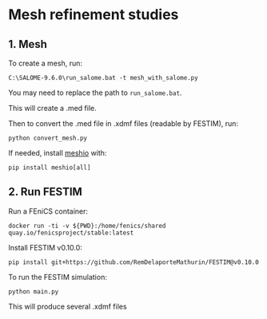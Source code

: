 # Mesh refinement studies

## 1. Mesh

To create a mesh, run:
```
C:\SALOME-9.6.0\run_salome.bat -t mesh_with_salome.py
```
You may need to replace the path to `run_salome.bat`.

This will create a .med file.

Then to convert the .med file in .xdmf files (readable by FESTIM), run:

```
python convert_mesh.py
```
If needed, install [meshio](https://github.com/nschloe/meshio) with:

```
pip install meshio[all]
```

## 2. Run FESTIM

Run a FEniCS container:

```
docker run -ti -v ${PWD}:/home/fenics/shared quay.io/fenicsproject/stable:latest
```

Install FESTIM v0.10.0:

```
pip install git+https://github.com/RemDelaporteMathurin/FESTIM@v0.10.0
```

To run the FESTIM simulation:

```
python main.py
```

This will produce several .xdmf files
